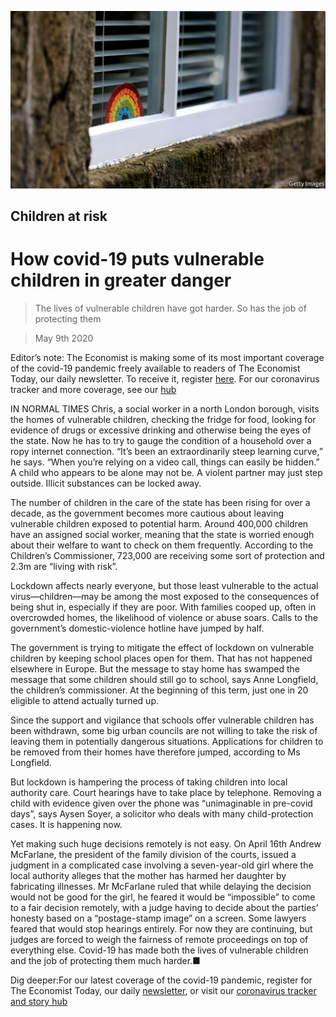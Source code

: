 ![](./images/20200509_BRP502.jpg)

## Children at risk

# How covid-19 puts vulnerable children in greater danger

> The lives of vulnerable children have got harder. So has the job of protecting them

> May 9th 2020

Editor’s note: The Economist is making some of its most important coverage of the covid-19 pandemic freely available to readers of The Economist Today, our daily newsletter. To receive it, register [here](https://www.economist.com//newslettersignup). For our coronavirus tracker and more coverage, see our [hub](https://www.economist.com//coronavirus)

IN NORMAL TIMES Chris, a social worker in a north London borough, visits the homes of vulnerable children, checking the fridge for food, looking for evidence of drugs or excessive drinking and otherwise being the eyes of the state. Now he has to try to gauge the condition of a household over a ropy internet connection. “It’s been an extraordinarily steep learning curve,” he says. “When you’re relying on a video call, things can easily be hidden.” A child who appears to be alone may not be. A violent partner may just step outside. Illicit substances can be locked away.

The number of children in the care of the state has been rising for over a decade, as the government becomes more cautious about leaving vulnerable children exposed to potential harm. Around 400,000 children have an assigned social worker, meaning that the state is worried enough about their welfare to want to check on them frequently. According to the Children’s Commissioner, 723,000 are receiving some sort of protection and 2.3m are “living with risk”.

Lockdown affects nearly everyone, but those least vulnerable to the actual virus—children—may be among the most exposed to the consequences of being shut in, especially if they are poor. With families cooped up, often in overcrowded homes, the likelihood of violence or abuse soars. Calls to the government’s domestic-violence hotline have jumped by half.

The government is trying to mitigate the effect of lockdown on vulnerable children by keeping school places open for them. That has not happened elsewhere in Europe. But the message to stay home has swamped the message that some children should still go to school, says Anne Longfield, the children’s commissioner. At the beginning of this term, just one in 20 eligible to attend actually turned up.

Since the support and vigilance that schools offer vulnerable children has been withdrawn, some big urban councils are not willing to take the risk of leaving them in potentially dangerous situations. Applications for children to be removed from their homes have therefore jumped, according to Ms Longfield.

But lockdown is hampering the process of taking children into local authority care. Court hearings have to take place by telephone. Removing a child with evidence given over the phone was “unimaginable in pre-covid days”, says Aysen Soyer, a solicitor who deals with many child-protection cases. It is happening now.

Yet making such huge decisions remotely is not easy. On April 16th Andrew McFarlane, the president of the family division of the courts, issued a judgment in a complicated case involving a seven-year-old girl where the local authority alleges that the mother has harmed her daughter by fabricating illnesses. Mr McFarlane ruled that while delaying the decision would not be good for the girl, he feared it would be “impossible” to come to a fair decision remotely, with a judge having to decide about the parties’ honesty based on a “postage-stamp image” on a screen. Some lawyers feared that would stop hearings entirely. For now they are continuing, but judges are forced to weigh the fairness of remote proceedings on top of everything else. Covid-19 has made both the lives of vulnerable children and the job of protecting them much harder.■

Dig deeper:For our latest coverage of the covid-19 pandemic, register for The Economist Today, our daily [newsletter](https://www.economist.com//newslettersignup), or visit our [coronavirus tracker and story hub](https://www.economist.com//coronavirus)